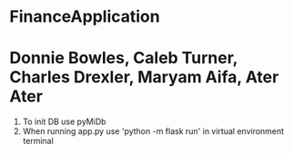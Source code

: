 # FinanceApplication
# Donnie Bowles, Caleb Turner, Charles Drexler, Maryam Aifa, Ater Ater


1) To init DB use pyMiDb
2) When running app.py use 'python -m flask run' in virtual environment terminal
